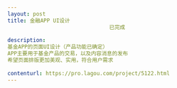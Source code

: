 ```yaml
---                
layout: post       
title: 金融APP UI设计
                                已完成
           
description: 
基金APP的页面UI设计（产品功能已确定）
APP主要用于基金产品的交易，以及内容消息的发布
希望页面排版更加美观、实用，符合用户需求
     
contenturl: https://pro.lagou.com/project/5122.html      
---                 
```

